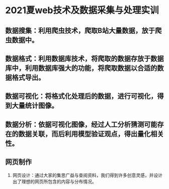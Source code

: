 # 2021夏web技术及数据采集与处理实训
## 数据搜集：利用爬虫技术，爬取B站大量数据，放于爬虫数据中。
## 数据格式：利用数据库技术，将爬取的数据存放于数据库中，利用数据库强大的功能，将爬取数据以合适的数据格式导出。
## 数据可视化：将格式化处理后的数据，进行可视化，得到大量统计图像。
## 数据分析：依据可视化图像，经过人工分析猜测可能存在的数据关联，而后利用模型验证观点，得出量化相关性。
## 网页制作
1. 网页设计：通过大家的集思广益与查阅资料，我们得到许多创意灵感，并设计出了理想的网页所包含的内容与分布情况。
